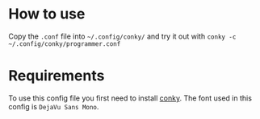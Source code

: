# How to use
Copy the `.conf` file into `~/.config/conky/` and try it out with `conky -c ~/.config/conky/programmer.conf`

# Requirements
To use this config file you first need to install [conky](https://github.com/brndnmtthws/conky). The font used in this config is `DejaVu Sans Mono`.
